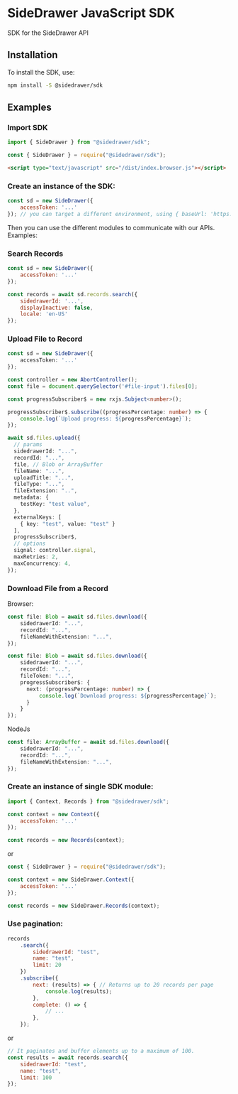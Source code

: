# SideDrawer JavaScript SDK

SDK for the SideDrawer API

## Installation

To install the SDK, use:

```bash
npm install -S @sidedrawer/sdk
```

## Examples

### Import SDK

```javascript
import { SideDrawer } from "@sidedrawer/sdk";
```

```javascript
const { SideDrawer } = require("@sidedrawer/sdk");
```

```html
<script type="text/javascript" src="/dist/index.browser.js"></script>
```


### Create an instance of the SDK:

```javascript
const sd = new SideDrawer({
    accessToken: '...'
}); // you can target a different environment, using { baseUrl: 'https://...' }
```

Then you can use the different modules to communicate with our APIs. Examples:


### Search Records

```javascript
const sd = new SideDrawer({
    accessToken: '...'
});

const records = await sd.records.search({
    sidedrawerId: '...',
    displayInactive: false,
    locale: 'en-US'
});
```

### Upload File to Record

```typescript
const sd = new SideDrawer({
    accessToken: '...'
});

const controller = new AbortController();
const file = document.querySelector('#file-input').files[0];

const progressSubscriber$ = new rxjs.Subject<number>();

progressSubscriber$.subscribe((progressPercentage: number) => {
    console.log(`Upload progress: ${progressPercentage}`);
});

await sd.files.upload({
  // params
  sidedrawerId: "...",
  recordId: "...",
  file, // Blob or ArrayBuffer
  fileName: "...",
  uploadTitle: "...",
  fileType: "...",
  fileExtension: "..",
  metadata: {
    testKey: "test value",
  },
  externalKeys: [
    { key: "test", value: "test" }
  ],
  progressSubscriber$,
  // options
  signal: controller.signal,
  maxRetries: 2,
  maxConcurrency: 4,
});
```

### Download File from a Record

Browser:

```typescript
const file: Blob = await sd.files.download({
    sidedrawerId: "...",
    recordId: "...",
    fileNameWithExtension: "...",
});

const file: Blob = await sd.files.download({
    sidedrawerId: "...",
    recordId: "...",
    fileToken: "...",
    progressSubscriber$: {
      next: (progressPercentage: number) => {
          console.log(`Download progress: ${progressPercentage}`);
      }
    }
});
```

NodeJs

```typescript
const file: ArrayBuffer = await sd.files.download({
    sidedrawerId: "...",
    recordId: "...",
    fileNameWithExtension: "...",
});
```

### Create an instance of single SDK module:

```javascript
import { Context, Records } from "@sidedrawer/sdk";

const context = new Context({
    accessToken: '...'
});

const records = new Records(context);
```

or

```javascript
const { SideDrawer } = require("@sidedrawer/sdk");

const context = new SideDrawer.Context({
    accessToken: '...'
});

const records = new SideDrawer.Records(context);
```

### Use pagination:

```javascript
records
    .search({
        sidedrawerId: "test",
        name: "test",
        limit: 20
    })
    .subscribe({
        next: (results) => { // Returns up to 20 records per page
            console.log(results);
        },
        complete: () => {
            // ...
        },
    });
```

or

```javascript
// It paginates and buffer elements up to a maximum of 100.
const results = await records.search({
    sidedrawerId: "test",
    name: "test",
    limit: 100
});
```